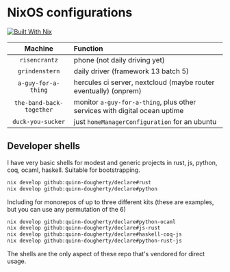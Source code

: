 # NixOS configurations

[![Built With Nix][bwn badge]][bwn link]

[bwn badge]: https://builtwithnix.org/badge.svg
[bwn link]: https://builtwithnix.org

|         Machine          | Function                                                                   |
| :----------------------: | :------------------------------------------------------------------------- |
|      `risencrantz`       | phone (not daily driving yet)                                              |
|      `grindenstern`      | daily driver (framework 13 batch 5)                                        |
|   `a-guy-for-a-thing`    | hercules ci server, nextcloud (maybe router eventually) (onprem)           |
| `the-band-back-together` | monitor `a-guy-for-a-thing`, plus other services with digital ocean uptime |
|    `duck-you-sucker`     | just `homeManagerConfiguration` for an ubuntu                              |

## Developer shells

I have very basic shells for modest and generic projects in rust, js, python, coq, ocaml, haskell. Suitable for bootstrapping.

```sh
nix develop github:quinn-dougherty/declare#rust
nix develop github:quinn-dougherty/declare#python
```

Including for monorepos of up to three different kits (these are examples, but you can use any permutation of the 6)

```sh
nix develop github:quinn-dougherty/declare#python-ocaml
nix develop github:quinn-dougherty/declare#js-rust
nix develop github:quinn-dougherty/declare#haskell-coq-js
nix develop github:quinn-dougherty/declare#python-rust-js
```

The shells are the only aspect of these repo that's vendored for direct usage.
